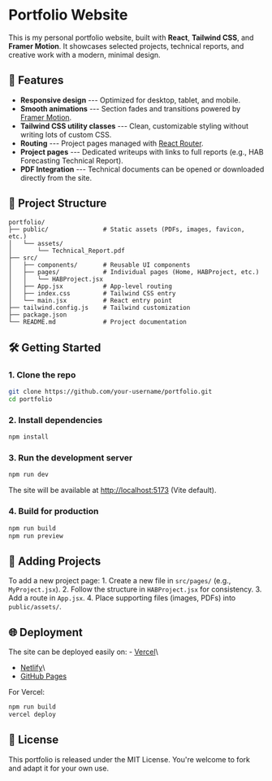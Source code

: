 # Portfolio Website

This is my personal portfolio website, built with **React**, **Tailwind
CSS**, and **Framer Motion**. It showcases selected projects, technical
reports, and creative work with a modern, minimal design.

## 🚀 Features

-   **Responsive design** --- Optimized for desktop, tablet, and mobile.
-   **Smooth animations** --- Section fades and transitions powered by
    [Framer Motion](https://www.framer.com/motion/).
-   **Tailwind CSS utility classes** --- Clean, customizable styling
    without writing lots of custom CSS.
-   **Routing** --- Project pages managed with [React
    Router](https://reactrouter.com/).
-   **Project pages** --- Dedicated writeups with links to full reports
    (e.g., HAB Forecasting Technical Report).
-   **PDF Integration** --- Technical documents can be opened or
    downloaded directly from the site.

## 📂 Project Structure

    portfolio/
    ├── public/               # Static assets (PDFs, images, favicon, etc.)
    │   └── assets/
    │       └── Technical_Report.pdf
    ├── src/
    │   ├── components/       # Reusable UI components
    │   ├── pages/            # Individual pages (Home, HABProject, etc.)
    │   │   └── HABProject.jsx
    │   ├── App.jsx           # App-level routing
    │   ├── index.css         # Tailwind CSS entry
    │   └── main.jsx          # React entry point
    ├── tailwind.config.js    # Tailwind customization
    ├── package.json
    └── README.md             # Project documentation

## 🛠️ Getting Started

### 1. Clone the repo

``` bash
git clone https://github.com/your-username/portfolio.git
cd portfolio
```

### 2. Install dependencies

``` bash
npm install
```

### 3. Run the development server

``` bash
npm run dev
```

The site will be available at <http://localhost:5173> (Vite default).

### 4. Build for production

``` bash
npm run build
npm run preview
```

## 📑 Adding Projects

To add a new project page: 1. Create a new file in `src/pages/` (e.g.,
`MyProject.jsx`). 2. Follow the structure in `HABProject.jsx` for
consistency. 3. Add a route in `App.jsx`. 4. Place supporting files
(images, PDFs) into `public/assets/`.

## 🌐 Deployment

The site can be deployed easily on: - [Vercel](https://vercel.com/)\
- [Netlify](https://www.netlify.com/)\
- [GitHub Pages](https://pages.github.com/)

For Vercel:

``` bash
npm run build
vercel deploy
```

## 📄 License

This portfolio is released under the MIT License. You're welcome to fork
and adapt it for your own use.
